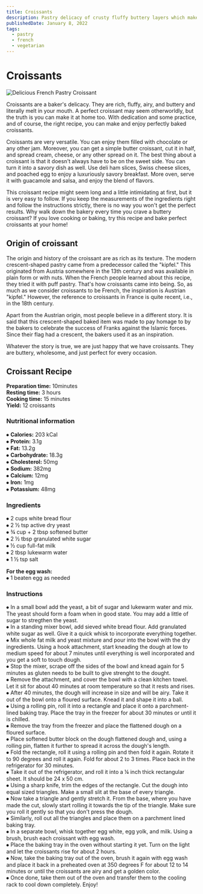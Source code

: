```yaml
---
title: Croissants
description: Pastry delicacy of crusty fluffy buttery layers which make it perfect.
publishedDate: January 8, 2022
tags:
  - pastry
  - french
  - vegetarian
---
```


# Croissants

![Delicious French Pastry Croissant](/croissant.jpg "image")

Croissants are a baker&#39;s delicacy. They are rich, fluffy, airy, and buttery and literally melt in your mouth. A perfect croissant may seem otherworldly, but the truth is you can make it at home too. With dedication and some practice, and of course, the right recipe, you can make and enjoy perfectly baked croissants.

Croissants are very versatile. You can enjoy them filled with chocolate or any other jam. Moreover, you can get a simple butter croissant, cut it in half, and spread cream, cheese, or any other spread on it. The best thing about a croissant is that it doesn&#39;t always have to be on the sweet side. You can turn it into a savory dish as well. Use deli ham slices, Swiss cheese slices, and poached egg to enjoy a luxuriously savory breakfast. More oven, serve it with guacamole and salsa, and enjoy the blend of flavors.

This croissant recipe might seem long and a little intimidating at first, but it is very easy to follow. If you keep the measurements of the ingredients right and follow the instructions strictly, there is no way you won&#39;t get the perfect results. Why walk down the bakery every time you crave a buttery croissant? If you love cooking or baking, try this recipe and bake perfect croissants at your home!

## Origin of croissant

The origin and history of the croissant are as rich as its texture. The modern crescent-shaped pastry came from a predecessor called the &quot;kipfel.&quot; This originated from Austria somewhere in the 13th century and was available in plain form or with nuts. When the French people learned about this recipe, they tried it with puff pastry. That&#39;s how croissants came into being. So, as much as we consider croissants to be French, the inspiration is Austrian &quot;kipfel.&quot; However, the reference to croissants in France is quite recent, i.e., in the 18th century.

Apart from the Austrian origin, most people believe in a different story. It is said that this crescent-shaped baked item was made to pay homage to by the bakers to celebrate the success of Franks against the Islamic forces. Since their flag had a crescent, the bakers used it as an inspiration.

Whatever the story is true, we are just happy that we have croissants. They are buttery, wholesome, and just perfect for every occasion.

## Croissant Recipe

**Preparation time:** 10minutes  
**Resting time:** 3 hours  
**Cooking time:** 15 minutes  
**Yield:** 12 croissants

### Nutritional information

⦁ **Calories:** 203 kCal  
⦁ **Protein:** 3.1g  
⦁ **Fat:** 13.2g  
⦁ **Carbohydrate:** 18.3g  
⦁ **Cholesterol:** 50mg  
⦁ **Sodium:** 382mg  
⦁ **Calcium:** 12mg  
⦁ **Iron:** 1mg  
⦁ **Potassium:** 48mg

### Ingredients

⦁ 2 cups white bread flour  
⦁ 2 ½ tsp active dry yeast  
⦁ ¾ cup + 2 tbsp softened butter  
⦁ 2 ½ tbsp granulated white sugar  
⦁ ½ cup full-fat milk  
⦁ 2 tbsp lukewarm water  
⦁ 1 ½ tsp salt

**For the egg wash:**  
⦁ 1 beaten egg as needed

### Instructions

⦁ In a small bowl add the yeast, a bit of sugar and lukewarm water and mix. The yeast should form a foam when in good state. You may add a little of sugar to stregthen the yeast.  
⦁ In a standing mixer bowl, add sieved white bread flour. Add granulated white sugar as well. Give it a quick whisk to incorporate everything together.  
⦁ Mix whole fat milk and yeast mixture and pour into the bowl with the dry ingredients. Using a hook attachment, start kneading the dough at low to medium speed for about 7 minutes until everything is well incorporated and you get a soft to touch dough.  
⦁ Stop the mixer, scrape off the sides of the bowl and knead again for 5 minutes as gluten needs to be built to give strenght to the dought.  
⦁ Remove the attachment, and cover the bowl with a clean kitchen towel. Let it sit for about 40 minutes at room temperature so that it rests and rises.  
⦁ After 40 minutes, the dough will increase in size and will be airy. Take it out of the bowl onto a floured surface. Knead it and shape it into a ball.  
⦁ Using a rolling pin, roll it into a rectangle and place it onto a parchment-lined baking tray. Place the tray in the freezer for about 30 minutes or until it is chilled.  
⦁ Remove the tray from the freezer and place the flattened dough on a floured surface.  
⦁ Place softened butter block on the dough flattened dough and, using a rolling pin, flatten it further to spread it across the dough&#39;s length.  
⦁ Fold the rectangle, roll it using a rolling pin and then fold it again. Rotate it to 90 degrees and roll it again. Fold for about 2 to 3 times. Place back in the refrigerator for 30 minutes.  
⦁ Take it out of the refrigerator, and roll it into a ¼ inch thick rectangular sheet. It should be 24 x 50 cm.  
⦁ Using a sharp knife, trim the edges of the rectangle. Cut the dough into equal sized triangles. Make a small slit at the base of every triangle.  
⦁ Now take a triangle and gently stretch it. From the base, where you have made the cut, slowly start rolling it towards the tip of the triangle. Make sure you roll it gently so that you don&#39;t press the dough.  
⦁ Similarly, roll out all the triangles and place them on a parchment lined baking tray.  
⦁ In a separate bowl, whisk together egg white, egg yolk, and milk. Using a brush, brush each croissant with egg wash.  
⦁ Place the baking tray in the oven without starting it yet. Turn on the light and let the croissants rise for about 2 hours.  
⦁ Now, take the baking tray out of the oven, brush it again with egg wash and place it back in a preheated oven at 350 degrees F for about 12 to 14 minutes or until the croissants are airy and get a golden color.  
⦁ Once done, take them out of the oven and transfer them to the cooling rack to cool down completely. Enjoy!

